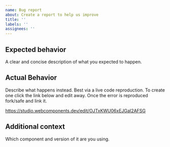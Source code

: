 ```yaml
---
name: Bug report
about: Create a report to help us improve
title: ''
labels: ''
assignees: ''
---
```


## Expected behavior

A clear and concise description of what you expected to happen.

## Actual Behavior

Describe what happens instead. Best via a live code reproduction.
To create one click the link below and edit away.
Once the error is reproduced fork/safe and link it.

https://studio.webcomponents.dev/edit/OJTxKWU06xEJGaI2AFSG

## Additional context

Which component and version of it are you using.

